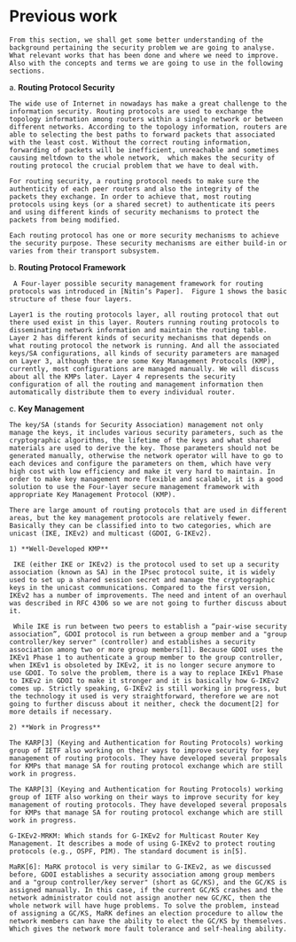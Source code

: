 # Previous work

    From this section, we shall get some better understanding of the background pertaining the security problem we are going to analyse. What relevant works that has been done and where we need to improve. Also with the concepts and terms we are going to use in the following sections.

a. **Routing Protocol Security**

    The wide use of Internet in nowadays has make a great challenge to the information security. Routing protocols are used to exchange the topology information among routers within a single network or between different networks. According to the topology information, routers are able to selecting the best paths to forward packets that associated with the least cost. Without the correct routing information, forwarding of packets will be inefficient, unreachable and sometimes  causing meltdown to the whole network,  which makes the security of routing protocol the crucial problem that we have to deal with. 
    
    For routing security, a routing protocol needs to make sure the authenticity of each peer routers and also the integrity of the packets they exchange. In order to achieve that, most routing protocols using keys (or a shared secret) to authenticate its peers and using different kinds of security mechanisms to protect the packets from being modified. 
    
    Each routing protocol has one or more security mechanisms to achieve the security purpose. These security mechanisms are either build-in or varies from their transport subsystem. 
    
b. **Routing Protocol Framework**

     A Four-layer possible security management framework for routing protocols was introduced in [Nitin’s Paper].  Figure 1 shows the basic structure of these four layers.

    Layer1 is the routing protocols layer, all routing protocol that out there used exist in this layer. Routers running routing protocols to disseminating network information and maintain the routing table. Layer 2 has different kinds of security mechanisms that depends on what routing protocol the network is running. And all the associated keys/SA configurations, all kinds of security parameters are managed on Layer 3, although there are some Key Management Protocols (KMP), currently, most configurations are managed manually. We will discuss about all the KMPs later. Layer 4 represents the security configuration of all the routing and management information then automatically distribute them to every individual router.
    
c. **Key Management**

    The key/SA (stands for Security Association) management not only manage the keys, it includes various security parameters, such as the cryptographic algorithms, the lifetime of the keys and what shared materials are used to derive the key. Those parameters should not be generated manually, otherwise the network operator will have to go to each devices and configure the parameters on them, which have very high cost with low efficiency and make it very hard to maintain. In order to make key management more flexible and scalable, it is a good solution to use the Four-layer secure management framework with appropriate Key Management Protocol (KMP).

    There are large amount of routing protocols that are used in different areas, but the key management protocols are relatively fewer. Basically they can be classified into to two categories, which are unicast (IKE, IKEv2) and multicast (GDOI, G-IKEv2).

    1) **Well-Developed KMP**
    
     IKE (either IKE or IKEv2) is the protocol used to set up a security association (known as SA) in the IPsec protocol suite, it is widely used to set up a shared session secret and manage the cryptographic keys in the unicast communications. Compared to the first version, IKEv2 has a number of improvements. The need and intent of an overhaul was described in RFC 4306 so we are not going to further discuss about it.
     
     While IKE is run between two peers to establish a “pair-wise security association”, GDOI protocol is run between a group member and a "group controller/key server" (controller) and establishes a security association among two or more group members[1]. Because GDOI uses the IKEv1 Phase 1 to authenticate a group member to the group controller, when IKEv1 is obsoleted by IKEv2, it is no longer secure anymore to use GDOI. To solve the problem, there is a way to replace IKEv1 Phase to IKEv2 in GDOI to make it stronger and it is basically how G-IKEv2 comes up. Strictly speaking, G-IKEv2 is still working in progress, but the technology it used is very straightforward, therefore we are not going to further discuss about it neither, check the document[2] for more details if necessary. 

    2) **Work in Progress**
    
    The KARP[3] (Keying and Authentication for Routing Protocols) working group of IETF also working on their ways to improve security for key management of routing protocols. They have developed several proposals for KMPs that manage SA for routing protocol exchange which are still work in progress.
    
    The KARP[3] (Keying and Authentication for Routing Protocols) working group of IETF also working on their ways to improve security for key management of routing protocols. They have developed several proposals for KMPs that manage SA for routing protocol exchange which are still work in progress.
    
    G-IKEv2-MRKM: Which stands for G-IKEv2 for Multicast Router Key Management. It describes a mode of using G-IKEv2 to protect routing protocols (e.g., OSPF, PIM). The standard document is in[5]. 
    
    MaRK[6]: MaRK protocol is very similar to G-IKEv2, as we discussed before, GDOI establishes a security association among group members and a "group controller/key server" (short as GC/KS), and the GC/KS is assigned manually. In this case, if the current GC/KS crashes and the network administrator could not assign another new GC/KC, then the whole network will have huge problems. To solve the problem, instead of assigning a GC/KS, MaRK defines an election procedure to allow the network members can have the ability to elect the GC/KS by themselves. Which gives the network more fault tolerance and self-healing ability.
